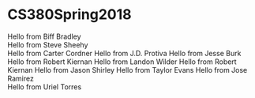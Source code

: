 ﻿# CS380Spring2018

Hello from Biff Bradley  
Hello from Steve Sheehy  
Hello from Carter Cordner
Hello from J.D. Protiva
Hello from Jesse Burk
Hello from Robert Kiernan
Hello from Landon Wilder
Hello from Robert Kiernan
Hello from Jason Shirley
Hello from Taylor Evans
Hello from Jose	Ramirez  
Hello from Uriel Torres  
